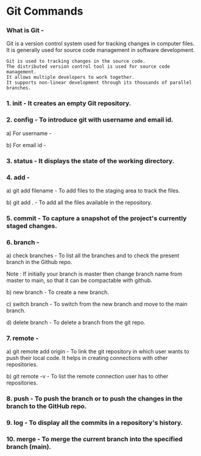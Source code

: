 # Git Commands
### What is Git -
Git is a version control system used for tracking changes in computer files. It is generally used for source code management in software development.

    Git is used to tracking changes in the source code.
    The distributed version control tool is used for source code management.
    It allows multiple developers to work together.
    It supports non-linear development through its thousands of parallel branches.

### 1. init - It creates an empty Git repository.

### 2. config - To introduce git with username and email id.

a) For username -

b) For email id -

### 3. status - It displays the state of the working directory.


### 4. add -

a) git add filename - To add files to the staging area to track the files.

b) git add . - To add all the files available in the repository.

### 5. commit - To capture a snapshot of the project's currently staged changes.

### 6. branch -

a) check branches - To list all the branches and to check the present branch in the Github repo.

Note : If initially your branch is master then change branch name from master to main, so that it can be compactable with github.

b) new branch - To create a new branch.

c) switch branch - To switch from the new branch and move to the main branch.

d) delete branch - To delete a branch from the git repo.

### 7. remote -

a) git remote add origin - To link the git repository in which user wants to push their local code. It helps in creating connections with other repositories.

b) git remote -v - To list the remote connection user has to other repositories.

### 8. push - To push the branch or to push the changes in the branch to the GitHub repo.

### 9. log - To display all the commits in a repository's history.

### 10. merge - To merge the current branch into the specified branch (main).



